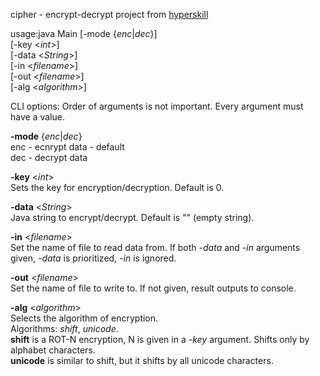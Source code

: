 cipher - encrypt-decrypt project from [hyperskill](https://hyperskill.org/projects/46)


usage:java Main [-mode {_enc_|_dec_}]   
                [-key <_int_>]   
                [-data <_String_>]   
                [-in <_filename_>]   
                [-out <_filename_>]  
                [-alg <_algorithm_>]  

CLI options:
Order of arguments is not important. Every argument must have a value.

  **-mode** {_enc_|_dec_}  
     enc - ecnrypt data - default  
     dec - decrypt data  
     
  **-key** <_int_>  
     Sets the key for encryption/decryption. Default is 0.  
     
  **-data** <_String_>   
     Java string to encrypt/decrypt. Default is "" (empty string).  
  
  **-in** <_filename_>  
     Set the name of file to read data from. If both _-data_ and _-in_ arguments given, _-data_ is prioritized, _-in_ is ignored.
     
  **-out** <_filename_>  
     Set the name of file to write to. If not given, result outputs to console.  
     
  **-alg** <_algorithm_>  
     Selects the algorithm of encryption.  
     Algorithms: _shift_, _unicode_.  
     **shift** is a ROT-N encryption, N is given in a _-key_ argument. Shifts only by alphabet characters.  
     **unicode** is similar to shift, but it shifts by all unicode characters.  
     
